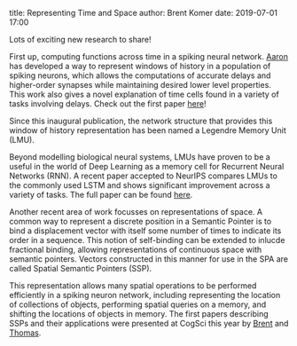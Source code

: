 title: Representing Time and Space
author: Brent Komer
date: 2019-07-01 17:00

Lots of exciting new research to share!

First up, computing functions across time in a spiking neural network.
[Aaron](/people/aaron-r-voelker.html) has developed a way to represent windows of history in a population of spiking neurons, which allows the computations of accurate delays and higher-order synapses while maintaining desired lower level properties.
This work also gives a novel explanation of time cells found in a variety of tasks involving delays.
Check out the first paper [here](/publications/voelker2018.html)!

Since this inaugural publication, the network structure that provides this window of history representation has been named a Legendre Memory Unit (LMU).

Beyond modelling biological neural systems, LMUs have proven to be a useful in the world of Deep Learning as a memory cell for Recurrent Neural Networks (RNN).
A recent paper accepted to NeurIPS compares LMUs to the commonly used LSTM and shows significant improvement across a variety of tasks.
The full paper can be found [here](/publications/voelker2019lmu.html).


Another recent area of work focusses on representations of space.
A common way to represent a discrete position in a Semantic Pointer is to bind a displacement vector with itself some number of times to indicate its order in a sequence.
This notion of self-binding can be extended to inlucde fractional binding, allowing representations of continuous space with semantic pointers.
Vectors constructed in this manner for use in the SPA are called Spatial Semantic Pointers (SSP).

This representation allows many spatial operations to be performed efficiently in a spiking neuron network, including representing the location of collections of objects, performing spatial queries on a memory, and shifting the locations of objects in memory.
The first papers describing SSPs and their applications were presented at CogSci this year by [Brent](/publications/komer2019.html) and [Thomas](/publications/lu2019.html).
